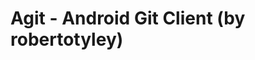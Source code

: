 <!--
id: 8389105047
link: http://tumblr.atmos.org/post/8389105047/agit-android-git-client-by-robertotyley
slug: agit-android-git-client-by-robertotyley
date: Tue Aug 02 2011 10:09:44 GMT-0700 (PDT)
publish: 2011-08-02
tags: 
title: Agit - Android Git Client (by robertotyley)
-->


Agit - Android Git Client (by robertotyley)
===========================================



